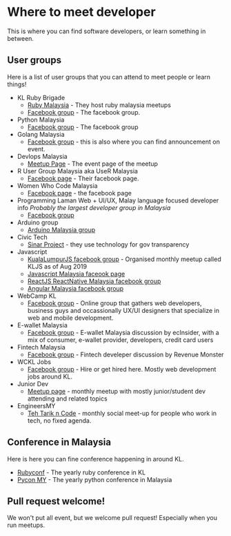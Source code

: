 # Where to meet developer

This is where you can find software developers, or learn something in between.

## User groups

Here is a list of user groups that you can attend to meet people or learn things!

* KL Ruby Brigade 
  * [Ruby Malaysia](https://www.meetup.com/ruby-malaysia/) - They host ruby malaysia meetups
  * [Facebook group](https://www.facebook.com/groups/klxrb/) - The facebook group.
* Python Malaysia
  * [Facebook group](https://www.facebook.com/groups/python.malaysia/) - The facebook group
* Golang Malaysia
  * [Facebook group](https://www.facebook.com/groups/mygolang/) - this is also where you can find announcement on event.
* Devlops Malaysia
  * [Meetup Page](https://www.meetup.com/DevOpsMalaysia/) - The event page of the meetup
* R User Group Malaysia aka UseR Malaysia
  * [Facebook page](https://www.facebook.com/groups/useRmalaysia/?ref=br_rs) - Their facebook page.
* Women Who Code Malaysia
  * [Facebook page](https://www.facebook.com/womenwhocodekl/?ref=br_rs) - the facebook page
* Programming Laman Web + UI/UX, Malay language focused developer info *Probably the largest developer group in Malaysia*
  * [Facebook group](https://www.facebook.com/groups/jomweb/)
* Arduino group
  * [Arduino Malaysia group](https://www.facebook.com/groups/arduinomalaysia/)
* Civic Tech
  * [Sinar Project](https://sinarproject.org) - they use technology for gov transparency
* Javascript
  * [KualaLumpurJS facebook group](https://www.facebook.com/groups/kualalumpurjs) - Organised monthly meetup called KLJS as of Aug 2019
  * [Javascript Malaysia faceook page](https://www.facebook.com/groups/javascript.my/)
  * [ReactJS ReactNative Malaysia facebook group](https://www.facebook.com/groups/766491493448337)
  * [Angular Malaysia facebook group](https://www.facebook.com/groups/959601730804414)
* WebCamp KL
  * [Facebook group](https://www.facebook.com/groups/webcamp/) - Online group that gathers web developers, business guys and occassionally UX/UI designers that specialize in web and mobile development.
* E-wallet Malaysia
  * [Facebook group](https://www.facebook.com/groups/ewalletmalaysia) - E-wallet Malaysia discussion by ecInsider, with a mix of consumer, e-wallet provider, developers, credit card users
* Fintech Malaysia
  * [Facebook group](https://www.facebook.com/groups/1952619934822050) - Fintech develeper discussion by Revenue Monster
* WCKL Jobs
  * [Facebook group](https://www.facebook.com/groups/wckljobs/) - Hire or get hired here. Mostly web development jobs around KL.
* Junior Dev 
  * [Meetup page](https://www.meetup.com/Junior-Developers-Malaysia/) - monthly meetup with mostly junior/student dev attending and related topics 
* EngineersMY 
  * [Teh Tarik n Code](https://tehtarik-n-code.github.io/) - monthly social meet-up for people who work in tech, no fixed agenda. 

## Conference in Malaysia

Here is here you can fine conference happening in around KL.

* [Rubyconf](http://rubyconf.my/) - The yearly ruby conference in KL
* [Pycon MY](http://www.pycon.my/) - The yearly python conference in Malaysia

## Pull request welcome!

We won't put all event, but we welcome pull request! Especially when you run meetups. 
